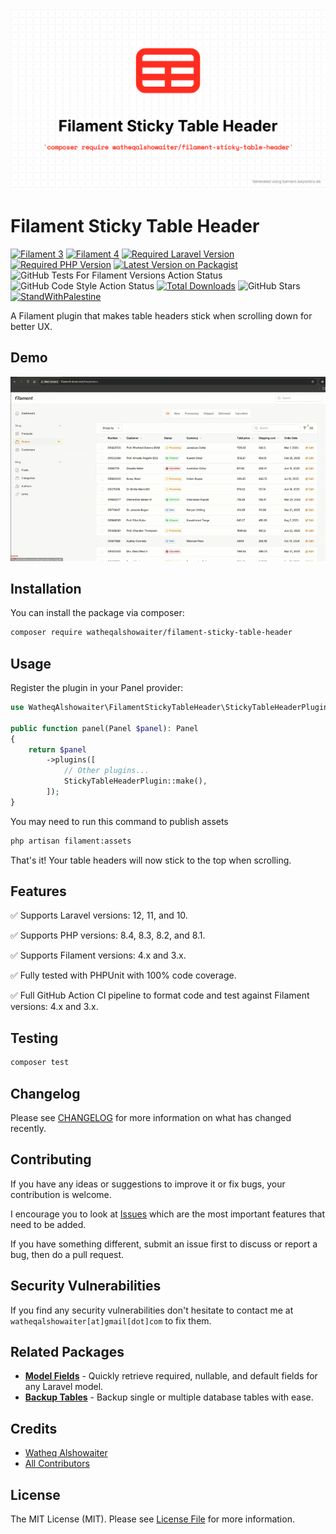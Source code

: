 <img src="./arts/package-cover.png" alt="Package cover" class="filament-hidden">

# Filament Sticky Table Header

<!-- shields -->
[![Filament 3][ico-filament3]][link-packagist]
[![Filament 4][ico-filament4]][link-packagist]
[![Required Laravel Version][ico-laravel]][link-packagist]
[![Required PHP Version][ico-php]][link-packagist]
[![Latest Version on Packagist][ico-version]][link-packagist]
![GitHub Tests For Filament Versions Action Status][ico-tests-for-filament-versions]
![GitHub Code Style Action Status][ico-code-style]
[![Total Downloads][ico-downloads]][link-downloads]
![GitHub Stars][ico-github-stars]
[![StandWithPalestine][ico-palestine]][link-palestine]

[ico-filament3]: https://img.shields.io/badge/Filament-3.x-F2911B?style=flat-square

[ico-filament4]: https://img.shields.io/badge/Filament-4.x-F2911B?style=flat-square

[ico-laravel]: https://img.shields.io/badge/Laravel-%E2%89%A510-ff2d20?style=flat-square&logo=laravel

[ico-php]: https://img.shields.io/packagist/dependency-v/watheqalshowaiter/filament-sticky-table-header/php.svg?color=%238892BF&logo=php&style=flat-square

[ico-version]: https://img.shields.io/packagist/v/watheqalshowaiter/filament-sticky-table-header.svg?style=flat-square

[ico-downloads]: https://img.shields.io/packagist/dt/watheqalshowaiter/filament-sticky-table-header.svg?style=flat-square&color=%23007ec6

[ico-code-style]: https://img.shields.io/github/actions/workflow/status/watheqalshowaiter/filament-sticky-table-header/fix-php-code-style-issues.yml?branch=main&label=code%20style&style=flat-square

[ico-tests-for-filament-versions]: https://img.shields.io/github/actions/workflow/status/watheqalshowaiter/filament-sticky-table-header/run-tests.yml?branch=main&label=filament%20version%20tests&style=flat-square

[ico-github-stars]: https://img.shields.io/github/stars/watheqalshowaiter/filament-sticky-table-header?style=flat-square

[ico-palestine]: https://raw.githubusercontent.com/TheBSD/StandWithPalestine/main/badges/StandWithPalestine.svg

[link-packagist]: https://packagist.org/packages/watheqalshowaiter/filament-sticky-table-header

[link-downloads]: https://packagist.org/packages/watheqalshowaiter/filament-sticky-table-header/stats

[link-palestine]: https://github.com/TheBSD/StandWithPalestine/blob/main/docs/README.md

<!-- ./shields -->

A Filament plugin that makes table headers stick when scrolling down for better UX.

## Demo

![Demo](./arts/demo.gif)

## Installation

You can install the package via composer:

```bash
composer require watheqalshowaiter/filament-sticky-table-header
```

## Usage

Register the plugin in your Panel provider:

```php
use WatheqAlshowaiter\FilamentStickyTableHeader\StickyTableHeaderPlugin;

public function panel(Panel $panel): Panel
{
    return $panel
        ->plugins([
            // Other plugins...
            StickyTableHeaderPlugin::make(),
        ]);
}
```
You may need to run this command to publish assets

```sh
php artisan filament:assets
```

That's it! Your table headers will now stick to the top when scrolling.

## Features

✅ Supports Laravel versions: 12, 11, and 10.

✅ Supports PHP versions: 8.4, 8.3, 8.2, and 8.1.

✅ Supports Filament versions: 4.x and 3.x.

✅ Fully tested with PHPUnit with 100% code coverage.

✅ Full GitHub Action CI pipeline to format code and test against Filament versions: 4.x and 3.x.

## Testing

```bash
composer test
```

## Changelog

Please see [CHANGELOG](CHANGELOG.md) for more information on what has changed recently.

## Contributing

If you have any ideas or suggestions to improve it or fix bugs, your contribution is welcome.

I encourage you to look at [Issues](https://github.com/watheqalshowaiter/filament-sticky-table-header/issues) which are the
most important features that need to be added.

If you have something different, submit an issue first to discuss or report a bug, then do a pull request.

## Security Vulnerabilities

If you find any security vulnerabilities don't hesitate to contact me at `watheqalshowaiter[at]gmail[dot]com` to fix
them.

## Related Packages

- **[Model Fields](https://github.com/WatheqAlshowaiter/model-fields)** - Quickly retrieve required, nullable, and default fields for any Laravel model.
- **[Backup Tables](https://github.com/WatheqAlshowaiter/backup-tables)** - Backup single or multiple database tables with ease.

## Credits

- [Watheq Alshowaiter](https://github.com/WatheqAlshowaiter)
- [All Contributors](https://github.com/WatheqAlshowaiter/filament-sticky-table-header/graphs/contributors)

## License

The MIT License (MIT). Please see [License File](LICENSE.md) for more information.
